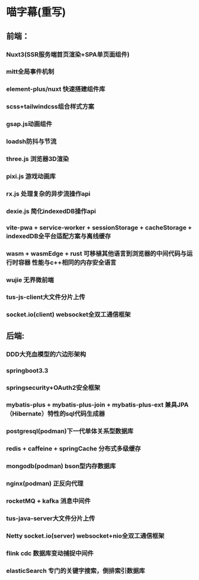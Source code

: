 # 喵字幕(重写)
## 前端：
### Nuxt3(SSR服务端首页渲染+SPA单页面组件)
### mitt全局事件机制
### element-plus/nuxt 快速搭建组件库
### scss+tailwindcss组合样式方案
### gsap.js动画组件
### loadsh防抖与节流
### three.js 浏览器3D渲染
### pixi.js 游戏动画库
### rx.js 处理复杂的异步流操作api
### dexie.js 简化indexedDB操作api
### vite-pwa + service-worker + sessionStorage + cacheStorage + indexedDB全平台适配方案与离线缓存
### wasm + wasmEdge + rust 可移植其他语言到浏览器的中间代码与运行时容器 性能与c++相同的内存安全语言

### wujie 无界微前端

### tus-js-client大文件分片上传
### socket.io(client) websocket全双工通信框架
## 后端:
### DDD大充血模型的六边形架构
### springboot3.3
### springsecurity+OAuth2安全框架
### mybatis-plus + mybatis-plus-join + mybatis-plus-ext 兼具JPA（Hibernate）特性的sql代码生成器
### postgresql(podman)下一代单体关系型数据库
### redis + caffeine + springCache 分布式多级缓存
### mongodb(podman) bson型内存数据库
### nginx(podman) 正反向代理
### rocketMQ + kafka 消息中间件
### tus-java-server大文件分片上传
### Netty socket.io(server) websocket+nio全双工通信框架
### flink cdc 数据库变动捕捉中间件
### elasticSearch 专门的关键字搜索，倒排索引数据库
